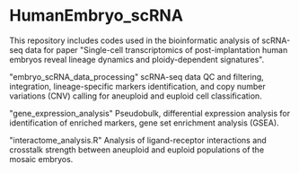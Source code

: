 # HumanEmbryo_scRNA

This repository includes codes used in the bioinformatic analysis of scRNA-seq data for paper "Single-cell transcriptomics of post-implantation human embryos reveal lineage dynamics and ploidy-dependent signatures".

"embryo_scRNA_data_processing"
scRNA-seq data QC and filtering, integration, lineage-specific markers identification, and copy number variations (CNV) calling for aneuploid and euploid cell classification.

"gene_expression_analysis"
Pseudobulk, differential expression analysis for identification of enriched markers, gene set enrichment analysis (GSEA).

"interactome_analysis.R"
Analysis of ligand-receptor interactions and crosstalk strength between aneuploid and euploid populations of the mosaic embryos.
